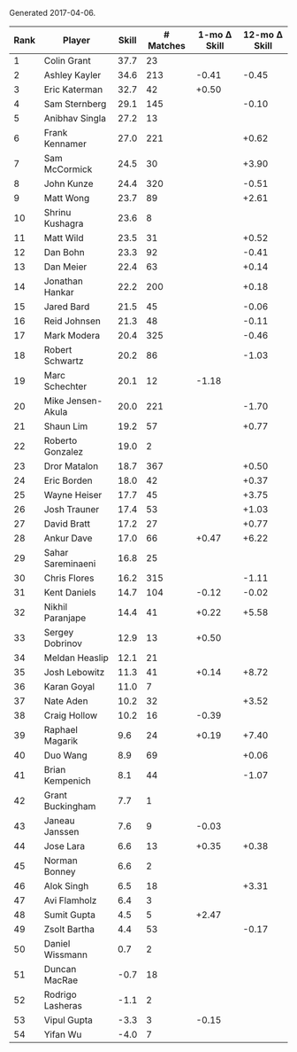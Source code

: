 Generated 2017-04-06.

| Rank | Player            | Skill | # Matches | 1-mo Δ Skill | 12-mo Δ Skill |
|------|-------------------|-------|-----------|--------------|---------------|
|    1 | Colin Grant       |  37.7 |        23 |              |               |
|    2 | Ashley Kayler     |  34.6 |       213 |        -0.41 |         -0.45 |
|    3 | Eric Katerman     |  32.7 |        42 |        +0.50 |               |
|    4 | Sam Sternberg     |  29.1 |       145 |              |         -0.10 |
|    5 | Anibhav Singla    |  27.2 |        13 |              |               |
|    6 | Frank Kennamer    |  27.0 |       221 |              |         +0.62 |
|    7 | Sam McCormick     |  24.5 |        30 |              |         +3.90 |
|    8 | John Kunze        |  24.4 |       320 |              |         -0.51 |
|    9 | Matt Wong         |  23.7 |        89 |              |         +2.61 |
|   10 | Shrinu Kushagra   |  23.6 |         8 |              |               |
|   11 | Matt Wild         |  23.5 |        31 |              |         +0.52 |
|   12 | Dan Bohn          |  23.3 |        92 |              |         -0.41 |
|   13 | Dan Meier         |  22.4 |        63 |              |         +0.14 |
|   14 | Jonathan Hankar   |  22.2 |       200 |              |         +0.18 |
|   15 | Jared Bard        |  21.5 |        45 |              |         -0.06 |
|   16 | Reid Johnsen      |  21.3 |        48 |              |         -0.11 |
|   17 | Mark Modera       |  20.4 |       325 |              |         -0.46 |
|   18 | Robert Schwartz   |  20.2 |        86 |              |         -1.03 |
|   19 | Marc Schechter    |  20.1 |        12 |        -1.18 |               |
|   20 | Mike Jensen-Akula |  20.0 |       221 |              |         -1.70 |
|   21 | Shaun Lim         |  19.2 |        57 |              |         +0.77 |
|   22 | Roberto Gonzalez  |  19.0 |         2 |              |               |
|   23 | Dror Matalon      |  18.7 |       367 |              |         +0.50 |
|   24 | Eric Borden       |  18.0 |        42 |              |         +0.37 |
|   25 | Wayne Heiser      |  17.7 |        45 |              |         +3.75 |
|   26 | Josh Trauner      |  17.4 |        53 |              |         +1.03 |
|   27 | David Bratt       |  17.2 |        27 |              |         +0.77 |
|   28 | Ankur Dave        |  17.0 |        66 |        +0.47 |         +6.22 |
|   29 | Sahar Sareminaeni |  16.8 |        25 |              |               |
|   30 | Chris Flores      |  16.2 |       315 |              |         -1.11 |
|   31 | Kent Daniels      |  14.7 |       104 |        -0.12 |         -0.02 |
|   32 | Nikhil Paranjape  |  14.4 |        41 |        +0.22 |         +5.58 |
|   33 | Sergey Dobrinov   |  12.9 |        13 |        +0.50 |               |
|   34 | Meldan Heaslip    |  12.1 |        21 |              |               |
|   35 | Josh Lebowitz     |  11.3 |        41 |        +0.14 |         +8.72 |
|   36 | Karan Goyal       |  11.0 |         7 |              |               |
|   37 | Nate Aden         |  10.2 |        32 |              |         +3.52 |
|   38 | Craig Hollow      |  10.2 |        16 |        -0.39 |               |
|   39 | Raphael Magarik   |   9.6 |        24 |        +0.19 |         +7.40 |
|   40 | Duo Wang          |   8.9 |        69 |              |         +0.06 |
|   41 | Brian Kempenich   |   8.1 |        44 |              |         -1.07 |
|   42 | Grant Buckingham  |   7.7 |         1 |              |               |
|   43 | Janeau Janssen    |   7.6 |         9 |        -0.03 |               |
|   44 | Jose Lara         |   6.6 |        13 |        +0.35 |         +0.38 |
|   45 | Norman Bonney     |   6.6 |         2 |              |               |
|   46 | Alok Singh        |   6.5 |        18 |              |         +3.31 |
|   47 | Avi Flamholz      |   6.4 |         3 |              |               |
|   48 | Sumit Gupta       |   4.5 |         5 |        +2.47 |               |
|   49 | Zsolt Bartha      |   4.4 |        53 |              |         -0.17 |
|   50 | Daniel Wissmann   |   0.7 |         2 |              |               |
|   51 | Duncan MacRae     |  -0.7 |        18 |              |               |
|   52 | Rodrigo Lasheras  |  -1.1 |         2 |              |               |
|   53 | Vipul Gupta       |  -3.3 |         3 |        -0.15 |               |
|   54 | Yifan Wu          |  -4.0 |         7 |              |               |